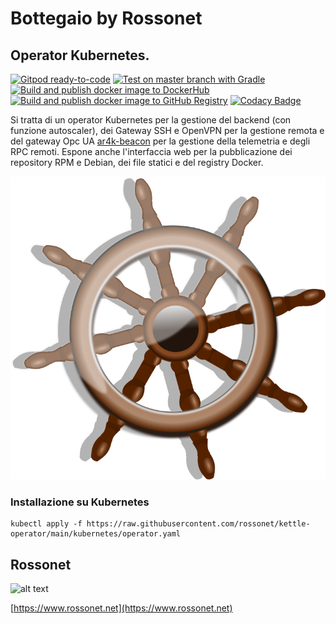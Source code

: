 # Bottegaio by Rossonet

## Operator Kubernetes.

[![Gitpod ready-to-code](https://img.shields.io/badge/Gitpod-ready--to--code-blue?logo=gitpod)](https://gitpod.io/#https://github.com/rossonet/bottegaio-operator)
[![Test on master branch with Gradle](https://github.com/rossonet/bottegaio-operator/actions/workflows/test-on-master-with-gradle.yml/badge.svg)](https://github.com/rossonet/bottegaio-operator/actions/workflows/test-on-master-with-gradle.yml)
[![Build and publish docker image to DockerHub](https://github.com/rossonet/bottegaio-operator/actions/workflows/publish-to-dockerhub.yml/badge.svg)](https://github.com/rossonet/bottegaio-operator/actions/workflows/publish-to-dockerhub.yml)
[![Build and publish docker image to GitHub Registry](https://github.com/rossonet/bottegaio-operator/actions/workflows/publish-to-github-registry.yml/badge.svg)](https://github.com/rossonet/bottegaio-operator/actions/workflows/publish-to-github-registry.yml)
[![Codacy Badge](https://app.codacy.com/project/badge/Grade/54bb856923194f7f914dd145410e5fe6)](https://www.codacy.com/gh/rossonet/bottegaio-operator/dashboard?utm_source=github.com&amp;utm_medium=referral&amp;utm_content=rossonet/bottegaio-operator&amp;utm_campaign=Badge_Grade)

Si tratta di un operator Kubernetes per la gestione del backend (con funzione autoscaler), dei Gateway SSH e OpenVPN per la gestione remota e del gateway Opc UA [ar4k-beacon](https://github.com/rossonet/ar4k-beacon) per la gestione della telemetria e degli RPC remoti. Espone anche l'interfaccia web per la pubblicazione dei repository RPM e Debian, dei file statici e del registry Docker.

![alt text](https://raw.githubusercontent.com/rossonet/bottegaio-operator/master/artwork/rudder.png "Bottegaio Operator logo")

### Installazione su Kubernetes

```
kubectl apply -f https://raw.githubusercontent.com/rossonet/kettle-operator/main/kubernetes/operator.yaml
```

## Rossonet

![alt text](https://app.rossonet.net/wp-content/uploads/2021/10/rossonet-logo_280_115.png "Rossonet")

[https://www.rossonet.net](https://www.rossonet.net)
